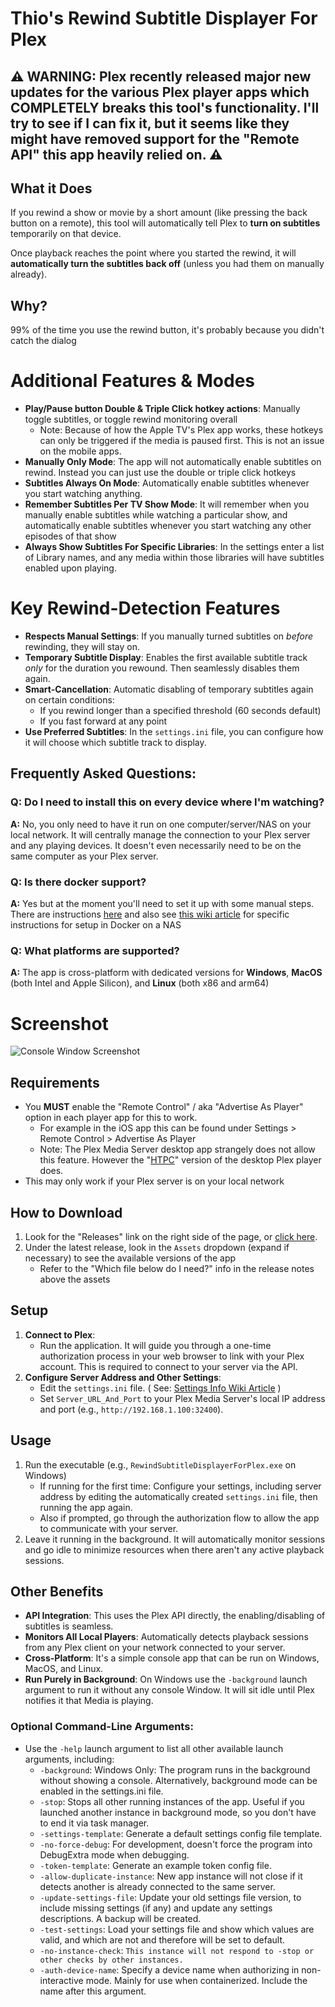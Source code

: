 # Thio's Rewind Subtitle Displayer For Plex

## ⚠️ WARNING: Plex recently released major new updates for the various Plex player apps which COMPLETELY breaks this tool's functionality. I'll try to see if I can fix it, but it seems like they might have removed support for the "Remote API" this app heavily relied on. ⚠️

## What it Does

If you rewind a show or movie by a short amount (like pressing the back button on a remote), this tool will automatically tell Plex to **turn on subtitles** temporarily on that device. 

Once playback reaches the point where you started the rewind, it will **automatically turn the subtitles back off** (unless you had them on manually already).

## Why?

99% of the time you use the rewind button, it's probably because you didn't catch the dialog

# Additional Features & Modes

* **Play/Pause button Double & Triple Click hotkey actions**: Manually toggle subtitles, or toggle rewind monitoring overall
   - Note: Because of how the Apple TV's Plex app works, these hotkeys can only be triggered if the media is paused first. This is not an issue on the mobile apps.
* **Manually Only Mode**: The app will not automatically enable subtitles on rewind. Instead you can just use the double or triple click hotkeys
* **Subtitles Always On Mode**: Automatically enable subtitles whenever you start watching anything.
* **Remember Subtitles Per TV Show Mode**: It will remember when you manually enable subtitles while watching a particular show, and automatically enable subtitles whenever you start watching any other episodes of that show
* **Always Show Subtitles For Specific Libraries**: In the settings enter a list of Library names, and any media within those libraries will have subtitles enabled upon playing.

# Key Rewind-Detection Features

* **Respects Manual Settings**: If you manually turned subtitles on *before* rewinding, they will stay on.
* **Temporary Subtitle Display**: Enables the first available subtitle track *only* for the duration you rewound. Then seamlessly disables them again.
* **Smart-Cancellation**: Automatic disabling of temporary subtitles again on certain conditions:
  * If you rewind longer than a specified threshold (60 seconds default)
  * If you fast forward at any point
* **Use Preferred Subtitles**: In the `settings.ini` file, you can configure how it will choose which subtitle track to display.

## Frequently Asked Questions:
### **Q:** Do I need to install this on every device where I'm watching?

**A:** No, you only need to have it run on one computer/server/NAS on your local network. It will centrally manage the connection to your Plex server and any playing devices. It doesn't even necessarily need to be on the same computer as your Plex server.

### **Q:** Is there docker support?

**A:** Yes but at the moment you'll need to set it up with some manual steps. There are instructions [here](https://github.com/ThioJoe/Plex-Show-Subtitles-On-Rewind/blob/master/Docker/Docker%20Instructions.md) and also see [this wiki article](https://github.com/ThioJoe/Plex-Show-Subtitles-On-Rewind/wiki/Running-it-On-a-NAS-in-Docker) for specific instructions for setup in Docker on a NAS

### **Q: What platforms are supported?**

**A:** The app is cross-platform with dedicated versions for **Windows**, **MacOS** (both Intel and Apple Silicon), and **Linux** (both x86 and arm64)

# Screenshot
![Console Window Screenshot](https://github.com/user-attachments/assets/c7dc6a08-2f92-4406-85a0-8b34ccd36054)


## Requirements

* You **MUST** enable the "Remote Control" / aka "Advertise As Player" option in each player app for this to work.
    * For example in the iOS app this can be found under Settings > Remote Control > Advertise As Player
    * Note: The Plex Media Server desktop app strangely does not allow this feature. However the "[HTPC](https://support.plex.tv/articles/htpc-getting-started/)" version of the desktop Plex player does.
* This may only work if your Plex server is on your local network

## How to Download

1. Look for the "Releases" link on the right side of the page, or [click here](https://github.com/ThioJoe/Plex-Show-Subtitles-On-Rewind/releases).
2. Under the latest release, look in the `Assets` dropdown (expand if necessary) to see the available versions of the app
   - Refer to the "Which file below do I need?" info in the release notes above the assets

## Setup

1.  **Connect to Plex**:
    * Run the application. It will guide you through a one-time authorization process in your web browser to link with your Plex account. This is required to connect to your server via the API.
2.  **Configure Server Address and Other Settings**:
    * Edit the `settings.ini` file. ( See: [Settings Info Wiki Article](https://github.com/ThioJoe/Plex-Show-Subtitles-On-Rewind/wiki/Settings.ini-File) )
    * Set `Server_URL_And_Port` to your Plex Media Server's local IP address and port (e.g., `http://192.168.1.100:32400`).

## Usage

1.  Run the executable (e.g., `RewindSubtitleDisplayerForPlex.exe` on Windows)
    - If running for the first time: Configure your settings, including server address by editing the automatically created `settings.ini` file, then running the app again.
    - Also if prompted, go through the authorization flow to allow the app to communicate with your server.
3.  Leave it running in the background. It will automatically monitor sessions and go idle to minimize resources when there aren't any active playback sessions.

## Other Benefits

* **API Integration**: This uses the Plex API directly, the enabling/disabling of subtitles is seamless.
* **Monitors All Local Players**: Automatically detects playback sessions from any Plex client on your network connected to your server.
* **Cross-Platform**: It's a simple console app that can be run on Windows, MacOS, and Linux.
* **Run Purely in Background**: On Windows use the `-background` launch argument to run it without any console Window. It will sit idle until Plex notifies it that Media is playing.
 
### Optional Command-Line Arguments: 

- Use the `-help` launch argument to list all other available launch arguments, including:
     - `-background`: Windows Only: The program runs in the background without showing a console. Alternatively, background mode can be enabled in the settings.ini file.
     - `-stop`: Stops all other running instances of the app. Useful if you launched another instance in background mode, so you don't have to end it via task manager.
     - `-settings-template`: Generate a default settings config file template.
     - `-no-force-debug`: For development, doesn't force the program into DebugExtra mode when debugging.
     - `-token-template`: Generate an example token config file.
     - `-allow-duplicate-instance`: New app instance will not close if it detects another is already connected to the same server.
     - `-update-settings-file`: Update your old settings file version, to include missing settings (if any) and update any settings descriptions. A backup will be created.
     - `-test-settings`: Load your settings file and show which values are valid, and which are not and therefore will be set to default.
     - `-no-instance-check`: `This instance will not respond to -stop or other checks by other instances.`
     - `-auth-device-name`: Specify a device name when authorizing in non-interactive mode. Mainly for use when containerized. Include the name after this argument.
   
